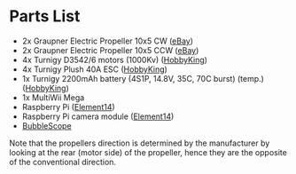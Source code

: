 Parts List
==========

-	2x Graupner Electric Propeller 10x5 CW ([eBay](http://www.ebay.co.uk/itm/Graupner-SJ-Elektro-Electric-Propeller-10-x-5-Counterclockwise-1326-10X5L/271293831332))
-	2x Graupner Electric Propeller 10x5 CCW ([eBay](http://www.ebay.co.uk/itm/Graupner-SJ-Elektro-Electric-Propeller-10-x-5-1326-10X5-/271362704598))
-	4x Turnigy D3542/6 motors (1000Kv) ([HobbyKing](http://www.hobbyking.com/hobbyking/store/__18232__Turnigy_D3542_6_1000KV_Brushless_Outrunner_Motor.html))
- 4x Turnigy Plush 40A ESC ([HobbyKing](http://www.hobbyking.com/hobbyking/store/__2165__TURNIGY_Plush_40amp_Speed_Controller.html))
- 1x Turnigy 2200mAh battery (4S1P, 14.8V, 35C, 70C burst) (temp.) ([HobbyKing](http://www.hobbyking.com/hobbyking/store/__11945__Turnigy_nano_tech_2200mah_4S_35_70C_Lipo_Pack.html))
- 1x MultiWii Mega
- Raspberry Pi ([Element14](http://www.element14.com/community/community/raspberry-pi))
- Raspberry Pi camera module ([Element14](http://www.element14.com/community/docs/DOC-54359))
- [BubbleScope](http://store.bubblepix.com/)

Note that the propellers direction is determined by the manufacturer by looking at the rear (motor side) of the propeller, hence they are the opposite of the conventional direction.
